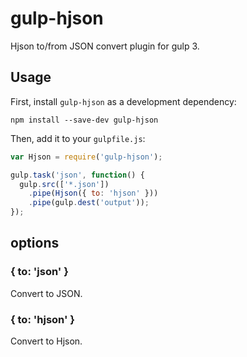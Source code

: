 # gulp-hjson

Hjson to/from JSON convert plugin for gulp 3.

## Usage

First, install `gulp-hjson` as a development dependency:

```shell
npm install --save-dev gulp-hjson
```

Then, add it to your `gulpfile.js`:

```javascript
var Hjson = require('gulp-hjson');

gulp.task('json', function() {
  gulp.src(['*.json'])
    .pipe(Hjson({ to: 'hjson' }))
    .pipe(gulp.dest('output'));
});
```

## options

### { to: 'json' }

Convert to JSON.

### { to: 'hjson' }

Convert to Hjson.

